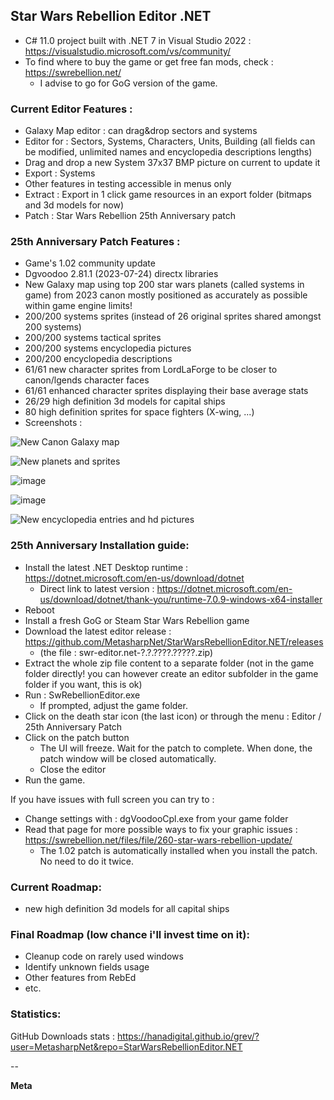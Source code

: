 ## Star Wars Rebellion Editor .NET
* C# 11.0 project built with .NET 7 in Visual Studio 2022 : https://visualstudio.microsoft.com/vs/community/
* To find where to buy the game or get free fan mods, check : https://swrebellion.net/
  * I advise to go for GoG version of the game.

### Current Editor Features :
* Galaxy Map editor : can drag&drop sectors and systems
* Editor for : Sectors, Systems, Characters, Units, Building (all fields can be modified, unlimited names and encyclopedia descriptions lengths)
* Drag and drop a new System 37x37 BMP picture on current to update it
* Export : Systems
* Other features in testing accessible in menus only
* Extract : Export in 1 click game resources in an export folder (bitmaps and 3d models for now)
* Patch : Star Wars Rebellion 25th Anniversary patch

### 25th Anniversary Patch Features :
* Game's 1.02 community update
* Dgvoodoo 2.81.1 (2023-07-24) directx libraries
* New Galaxy map using top 200 star wars planets (called systems in game) from 2023 canon mostly positioned as accurately as possible within game engine limits!
* 200/200 systems sprites (instead of 26 original sprites shared amongst 200 systems)
* 200/200 systems tactical sprites
* 200/200 systems encyclopedia pictures
* 200/200 encyclopedia descriptions
* 61/61 new character sprites from LordLaForge to be closer to canon/lgends character faces
* 61/61 enhanced character sprites displaying their base average stats
* 26/29 high definition 3d models for capital ships
* 80 high definition sprites for space fighters (X-wing, ...)
* Screenshots :

![New Canon Galaxy map](https://i.ibb.co/c8XZD0j/1.png)

![New planets and sprites](https://i.ibb.co/LpdxfcR/2.png)

![image](https://github.com/MetasharpNet/StarWarsRebellionEditor.NET/assets/70144948/f1a92807-8fb5-4f03-8135-aabc6697f536)

![image](https://github.com/MetasharpNet/StarWarsRebellionEditor.NET/assets/70144948/6124e13c-d9e0-455b-8105-abaf0e469548)

![New encyclopedia entries and hd pictures](https://i.ibb.co/KxVDTLc/4.png)

### 25th Anniversary Installation guide:
* Install the latest .NET Desktop runtime : https://dotnet.microsoft.com/en-us/download/dotnet
  * Direct link to latest version : https://dotnet.microsoft.com/en-us/download/dotnet/thank-you/runtime-7.0.9-windows-x64-installer
* Reboot
* Install a fresh GoG or Steam Star Wars Rebellion game
* Download the latest editor release : https://github.com/MetasharpNet/StarWarsRebellionEditor.NET/releases
  * (the file : swr-editor.net-?.?.????.?????.zip)
* Extract the whole zip file content to a separate folder (not in the game folder directly! you can however create an editor subfolder in the game folder if you want, this is ok)
* Run : SwRebellionEditor.exe
  * If prompted, adjust the game folder.
* Click on the death star icon (the last icon) or through the menu : Editor / 25th Anniversary Patch
* Click on the patch button
  * The UI will freeze. Wait for the patch to complete. When done, the patch window will be closed automatically.
  * Close the editor
* Run the game.

If you have issues with full screen you can try to :
* Change settings with : dgVoodooCpl.exe from your game folder
* Read that page for more possible ways to fix your graphic issues : https://swrebellion.net/files/file/260-star-wars-rebellion-update/
  * The 1.02 patch is automatically installed when you install the patch. No need to do it twice.

### Current Roadmap:
* new high definition 3d models for all capital ships

### Final Roadmap (low chance i'll invest time on it):
* Cleanup code on rarely used windows
* Identify unknown fields usage
* Other features from RebEd
* etc.

### Statistics:
GitHub Downloads stats : https://hanadigital.github.io/grev/?user=MetasharpNet&repo=StarWarsRebellionEditor.NET

--

**Meta**
